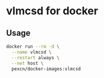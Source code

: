 # vlmcsd for docker

## Usage

```bash
docker run --rm -d \
  --name vlmcsd \
  --restart always \
  --net host \
  pexcn/docker-images:vlmcsd
```
